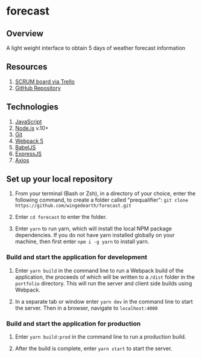 # forecast

## Overview
A light weight interface to obtain 5 days of weather forecast information

## Resources
1. [SCRUM board via Trello](https://trello.com/b/OQqm0IL3/forecast)
2. [GitHub Repository](https://github.com/wingedearth/forecast)

## Technologies

1. [JavaScript](https://developer.mozilla.org/en-US/docs/Web/JavaScript)
2. [Node.js](https://nodejs.org) v.10+
3. [Git](https://git-scm.com)
4. [Webpack 5](http://webpack.js.org)
5. [BabelJS](http://babeljs.io)
6. [ExpressJS](http://expressjs.com)
7. [Axios](https://www.npmjs.com/package/axios)

## Set up your local repository

1. From your terminal (Bash or Zsh), in a directory of your choice, enter the following command, to create a folder called "prequalifier": ```git clone https://github.com/wingedearth/forecast.git```

2. Enter ```cd forecast``` to enter the folder.

3. Enter ```yarn``` to run yarn, which will install the local NPM package dependencies. If you do not have yarn installed globally on your machine, then first enter ```npm i -g yarn``` to install yarn.

### Build and start the application for development

1. Enter ```yarn build``` in the command line to run a Webpack build of the application, the proceeds of which will be written to a ```/dist``` folder in the ```portfolio``` directory. This will run the server and client side builds using Webpack.

2. In a separate tab or window enter ```yarn dev``` in the command line to start the server. Then in a browser, navigate to ```localhost:4000```


### Build and start the application for production

1. Enter ```yarn build:prod``` in the command line to run a production build.

2. After the build is complete, enter ```yarn start``` to start the server.

